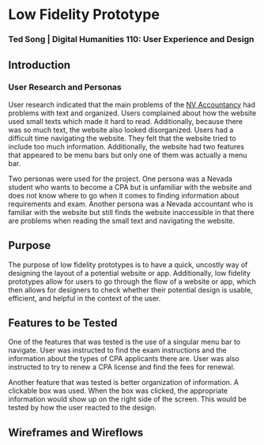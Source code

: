 # Low Fidelity Prototype
### Ted Song | Digital Humanities 110: User Experience and Design

## Introduction
### User Research and Personas
User research indicated that the main problems of the [NV Accountancy](https://nvaccountany.com) had problems with text and organized. Users complained
about how the website used small texts which made it hard to read. Additionally, because there was so much text, the website also looked disorganized. Users had
a difficult time navigating the website. They felt that the website tried to include too much information. Additionally, the website had two features that appeared
to be menu bars but only one of them was actually a menu bar.

Two personas were used for the project. One persona was a Nevada student who wants to become a CPA but is unfamiliar with the
website and does not know where to go when it comes to finding information about requirements and exam. Another persona was a Nevada accountant who is familiar with the website but still finds the website inaccessible in that there
are problems when reading the small text and navigating the website.

## Purpose
The purpose of low fidelity prototypes is to have a quick, uncostly way of designing the layout of a potential website or app.
Additionally, low fidelity prototypes allow for users to go through the flow of a website or app, which then allows for designers to check whether their potential
design is usable, efficient, and helpful in the context of the user.

## Features to be Tested
One of the features that was tested is the use of a singular menu bar to navigate. User was instructed to find the exam instructions and the information about the
types of CPA applicants there are. User was also instructed to try to renew a CPA license and find the fees for renewal.

Another feature that was tested is better organization of information. A clickable box was used. When the box was clicked, the appropriate information would show up
on the right side of the screen. This would be tested by how the user reacted to the design.

## Wireframes and Wireflows

